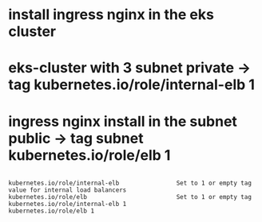 # install ingress nginx in the eks cluster
# eks-cluster with 3 subnet private -> tag kubernetes.io/role/internal-elb 1
# ingress nginx install in the subnet public -> tag subnet kubernetes.io/role/elb 1
```

kubernetes.io/role/internal-elb                Set to 1 or empty tag value for internal load balancers
kubernetes.io/role/elb                         Set to 1 or empty tag
kubernetes.io/role/internal-elb 1
kubernetes.io/role/elb 1
```

